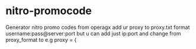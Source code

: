 # nitro-promocode
Generator nitro promo codes from operagx add ur proxy to proxy.txt format username:pass@server:port but u can add just ip:port and change from proxy_format to e.g proxy = { 
